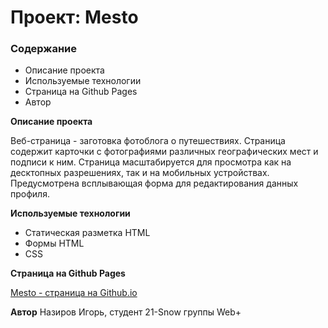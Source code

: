 # Проект: Mesto

### Содержание

- Описание проекта
- Используемые технологии
- Страница на Github Pages
- Автор

**Описание проекта**

Веб-страница - заготовка фотоблога о путешествиях.
Страница содержит карточки с фотографиями различных географических мест и подписи к ним.
Страница масштабируется для просмотра как на десктопных разрешениях, так и на мобильных устройствах.
Предусмотрена всплывающая форма для редактирования данных профиля.

**Используемые технологии**

- Статическая разметка HTML
- Формы HTML
- CSS

**Страница на Github Pages**

[Mesto - страница на Github.io](https://igornk.github.io/mesto/)

**Автор**
Назиров Игорь, студент 21-Snow группы Web+
